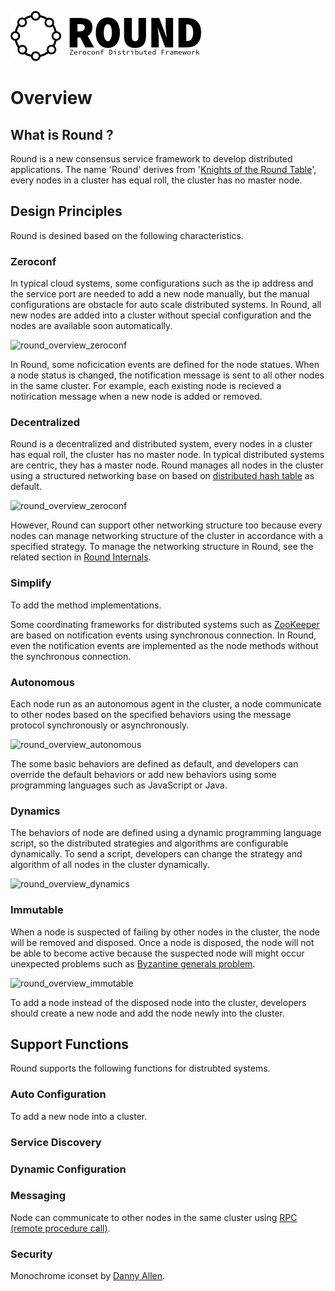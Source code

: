 ![round_logo](./img/round_logo.png)

# Overview

## What is Round ?

Round is a new consensus service framework to develop distributed applications. The name 'Round' derives from '[Knights of the Round Table](http://en.wikipedia.org/wiki/Round_Table)', every nodes in a cluster has equal roll, the cluster has no master node.

## Design Principles

Round is desined based on the following characteristics.

### Zeroconf

In typical cloud systems, some configurations such as the ip address and the service port are needed to add a new node manually, but the manual configurations are obstacle for auto scale distributed systems. In Round, all new nodes are added into a cluster without special configuration and the nodes are available soon automatically.

![round_overview_zeroconf](/img/round_overview_zeroconf.svg)

In Round, some noficication events are defined for the node statues. When a node status is changed, the notification message is sent to all other nodes  in the same cluster. For example, each existing node is recieved a notirication message when a new node is added or removed.

### Decentralized

Round is a decentralized and distributed system, every nodes in a cluster has equal roll, the cluster has no master node. In typical distributed systems are centric, they has a master node. Round manages all nodes in the cluster using a structured networking base on based on [distributed hash table](http://en.wikipedia.org/wiki/Distributed_hash_table) as default.

![round_overview_zeroconf](/img/round_overview_decentralized.svg)

However, Round can support other networking structure too because every nodes can manage networking structure of the cluster in accordance with a specified strategy. To manage the networking structure in Round, see the related section in [Round Internals](./round_internals.md).

### Simplify

To add the method implementations.

Some coordinating frameworks for distributed systems such as [ZooKeeper](http://zookeeper.apache.org) are based on notification events using synchronous connection. In Round, even the notification events are implemented as the node methods without the synchronous connection.

### Autonomous

Each node run as an autonomous agent in the cluster, a node communicate to other nodes based on the specified behaviors using the message protocol synchronously or asynchronously.

![round_overview_autonomous](/img/round_overview_autonomous.svg)

The some basic behaviors are defined as default, and developers can override the default behaviors or add new behaviors using some programming languages such as JavaScript or Java.

### Dynamics

The behaviors of node are defined using a dynamic programming language script, so the distributed strategies and algorithms are configurable dynamically. To send a script, developers can change the strategy and algorithm of all nodes in the cluster dynamically.

![round_overview_dynamics](/img/round_overview_dynamics.svg)

### Immutable

When a node is suspected of failing by other nodes in the cluster, the node will be removed and disposed. Once a node is disposed, the node will not be able to become active because the suspected node will might occur unexpected problems such as [Byzantine generals problem](http://en.wikipedia.org/wiki/Byzantine_fault_tolerance).

![round_overview_immutable](/img/round_overview_immutable.svg)

To add a node instead of the disposed node into the cluster, developers should create a new node and add the node newly into the cluster.

## Support Functions

Round supports the following functions for distrubted systems.

### Auto Configuration

To add a new node into a cluster.

### Service Discovery

### Dynamic Configuration

### Messaging

Node can communicate to other nodes in the same cluster using [RPC (remote procedure call)](http://en.wikipedia.org/wiki/Remote_procedure_call).

### Security

Monochrome iconset by [Danny Allen](http://dannya.org).
